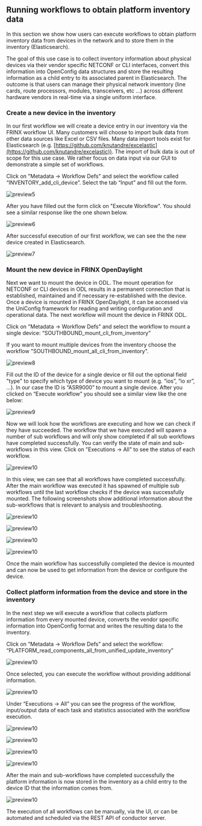 ## Running workflows to obtain platform inventory data

In this section we show how users can execute workflows to obtain platform inventory data from devices in the network and to store them in the inventory (Elasticsearch).

The goal of this use case is to collect inventory information about physical devices via their vendor specific NETCONF or CLI interfaces, convert this information into OpenConfig data structures and store the resulting information as a child entry to its associated parent in Elasticsearch. The outcome is that users can manage their physical network inventory (line cards, route processors, modules, transceivers, etc …) across different hardware vendors in real-time via a single uniform interface.

### Create a new device in the inventory

In our first workflow we will create a device entry in our inventory via the FRINX workflow UI. Many customers will choose to import bulk data from other data sources like Excel or CSV files. Many data import tools exist for Elasticsearch (e.g. [https://github.com/knutandre/excelastic](https://github.com/knutandre/excelastic)). The import of bulk data is out of scope for this use case. We rather focus on data input via our GUI to demonstrate a simple set of workflows.

Click on "Metadata → Workflow Defs" and select the workflow called “INVENTORY_add_cli_device”. Select the tab “Input” and fill out the form. 

![preview5](image_5.png)

After you have filled out the form click on "Execute Workflow". You should see a similar response like the one shown below.

![preview6](image_6.png)

After successful execution of our first workflow, we can see the the new device created in Elasticsearch. 

![preview7](image_7.png)

### Mount the new device in FRINX OpenDaylight

Next we want to mount the device in ODL. The mount operation for NETCONF or CLI devices in ODL results in a permanent connection that is established, maintained and if necessary re-established with the device. Once a device is mounted in FRINX OpenDaylight, it can be accessed via the UniConfig framework for reading and writing configuration and operational data. The next workflow will mount the device in FRINX ODL. 

Click on "Metadata → Workflow Defs" and select the workflow to mount a single device: “SOUTHBOUND_mount_cli_from_inventory”

If you want to mount multiple devices from the inventory choose the workflow "SOUTHBOUND_mount_all_cli_from_inventory". 

![preview8](image_8.png)

Fill out the ID of the device for a single device or fill out the optional field "type" to specify which type of device you want to mount (e.g. “ios”, “io xr”, ...).  In our case the ID is “ASR9000” to mount a single device. After you clicked on “Execute workflow” you should see a similar view like the one below:

![preview9](image_9.png)

Now we will look how the workflows are executing and how we can check if they have succeeded. The workflow that we have executed will spawn a number of sub workflows and will only show completed if all sub workflows have completed successfully. You can verify the state of main and sub-workflows in this view. Click on "Executions → All" to see the status of each workflow.

![preview10](image_10.png)

In this view, we can see that all workflows have completed successfully. After the main workflow was executed it has spawned of multiple sub workflows until the last workflow checks if the device was successfully mounted. The following screenshots show additional information about the sub-workflows that is relevant to analysis and troubleshooting. 

![preview10](image_12.png)

![preview10](image_13.png)

![preview10](image_14.png)

![preview10](image_15.png)

Once the main workflow has successfully completed the device is mounted and can now be used to get information from the device or configure the device. 

### Collect platform information from the device and store in the inventory

In the next step we will execute a workflow that collects platform information from every mounted device, converts the vendor specific information into OpenConfig format and writes the resulting data to the inventory.

Click on “Metadata → Workflow Defs” and select the workflow: “PLATFORM_read_components_all_from_unified_update_inventory”

![preview10](image_16.png)

Once selected, you can execute the workflow without providing additional information.

![preview10](image_17.png)

Under “Executions → All” you can see the progress of the workflow, input/output data of each task and statistics associated with the workflow execution.

![preview10](image_18.png)

![preview10](image_19.png)

![preview10](image_20.png)

![preview10](image_21.png)

After the main and sub-workflows have completed successfully the platform information is now stored in the inventory as a child entry to the device ID that the information comes from.

![preview10](image_22.png)

The execution of all workflows can be manually, via the UI, or can be automated and scheduled via the REST API of conductor server.
